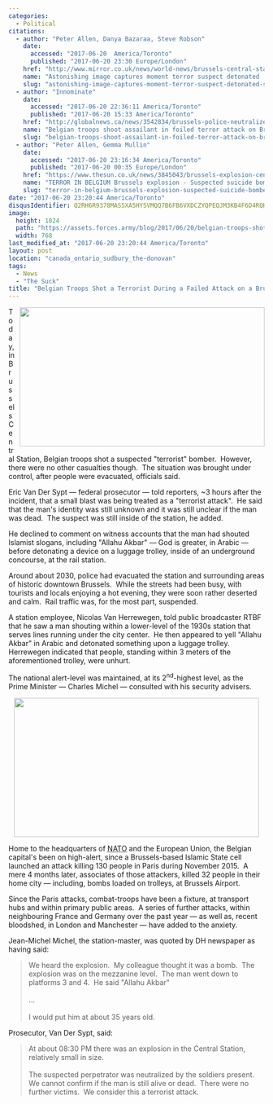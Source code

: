 ```yaml
---
categories:
  - Political
citations:
  - author: "Peter Allen, Danya Bazaraa, Steve Robson"
    date:
      accessed: "2017-06-20  America/Toronto"
      published: "2017-06-20 23:30 Europe/London"
    href: "http://www.mirror.co.uk/news/world-news/brussels-central-station-evacuated-amid-10657228"
    name: "Astonishing image captures moment terror suspect detonated 'suicide bomb' in Brussels train station before being shot by police"
    slug: "astonishing-image-captures-moment-terror-suspect-detonated-suicide-bomb-in-brussels-train-station-before-being-shot-by-police"
  - author: "Innominate"
    date:
      accessed: "2017-06-20 22:36:11 America/Toronto"
      published: "2017-06-20 15:33 America/Toronto"
    href: "http://globalnews.ca/news/3542834/brussels-police-neutralized-explosives-train-station"
    name: "Belgian troops shoot assailant in foiled terror attack on Brussels train station"
    slug: "belgian-troops-shoot-assailant-in-foiled-terror-attack-on-brussels-train-station"
  - author: "Peter Allen, Gemma Mullin"
    date:
      accessed: "2017-06-20 23:16:34 America/Toronto"
      published: "2017-06-20 00:35 Europe/London"
    href: "https://www.thesun.co.uk/news/3845043/brussels-explosion-central-station-suicide-bomber-suspect-shot-dead"
    name: "TERROR IN BELGIUM Brussels explosion - Suspected suicide bomber detonates explosives at Central Station before being shot dead by troops"
    slug: "terror-in-belgium-brussels-explosion-suspected-suicide-bomber-detonates-explosives-at-central-station-before-being-shot-dead-by-troops"
date: "2017-06-20 23:20:44 America/Toronto"
disqusIdentifier: Q2RH6R9378MAS5XA5HYSVMQQ7B6FB6VXDCZYQPEQJM3KB4F6D4RQH8HTPXF5R26ZTM2ECNE7EU6ETV2VU3G7PEA72RCF4YWYG56Z
image:
  height: 1024
  path: "https://assets.forces.army/blog/2017/06/20/belgian-troops-shot-a-terrorist-during-a-failed-attack-on-a-brussels-train-station/hotlink-ok/innominate_3_0768x1024.png"
  width: 768
last_modified_at: "2017-06-20 23:20:44 America/Toronto"
layout: post
location: "canada_ontario_sudbury_the-donovan"
tags:
  - News
  - "The Suck"
title: "Belgian Troops Shot a Terrorist During a Failed Attack on a Brussels Train Station"
---
```


<a href="http://globalnews.ca/video/embed/3543209" rel="external nofollow" target="_blank" title=""><img alt="" height="273"
  src="{{ site.uri.assets }}/blog/2017/06/20/belgian-troops-shot-a-terrorist-during-a-failed-attack-on-a-brussels-train-station/innominate_1_482x273.png"
  style="border: 0px; float: right; margin-bottom: 10px; margin-left: 10px;" width="482" /></a>
<p>
  Today, in Brussels Central Station, Belgian troops shot a suspected &quot;terrorist&quot; bomber.&nbsp; However, there were no other casualties though.&nbsp;
  The situation was brought under control, after people were evacuated, officials said.
</p>
<p>
  Eric Van Der Sypt &#8212; federal prosecutor &#8212; told reporters, ~3 hours after the incident, that a small blast was being treated as a &quot;terrorist
  attack&quot;.&nbsp; He said that the man's identity was still unknown and it was still unclear if the man was dead.&nbsp; The suspect was still inside of the
  station, he added.
</p>
<p>
  He declined to comment on witness accounts that the man had shouted Islamist slogans, including &quot;Allahu Akbar&quot; &#8212; God is greater, in Arabic &#8212;
  before detonating a device on a luggage trolley, inside of an underground concourse, at the rail station.
</p>
<!-- excerptBreak -->
<p>
  Around about 2030, police had evacuated the station and surrounding areas of historic downtown Brussels.&nbsp; While the streets had been busy, with tourists
  and locals enjoying a hot evening, they were soon rather deserted and calm.&nbsp; Rail traffic was, for the most part, suspended.
</p>
<p>
  A station employee, Nicolas Van Herrewegen, told public broadcaster RTBF that he saw a man shouting within a lower-level of the 1930s station that serves
  lines running under the city center.&nbsp; He then appeared to yell &quot;Allahu Akbar&quot; in Arabic and detonated something upon a luggage trolley.&nbsp;
  Herrewegen indicated that people, standing within 3 meters of the aforementioned trolley, were unhurt.
</p>
<p>
  The national alert-level was maintained, at its 2<sup>nd</sup>-highest level, as the Prime Minister &#8212; Charles Michel &#8212; consulted with his security
  advisers.
</p>
<p>
  <a href="http://globalnews.ca/video/embed/3543429" rel="external nofollow" target="_blank" title=""><img alt="" height="273"
    src="{{ site.uri.assets }}/blog/2017/06/20/belgian-troops-shot-a-terrorist-during-a-failed-attack-on-a-brussels-train-station/innominate_2_482x273.png"
    style="border: 0px; display: block; margin-left: auto; margin-right: auto;" width="482" /></a>
</p>
<p>
  Home to the headquarters of <abbr title="North Atlantic Treaty Organization">NATO</abbr> and the European Union, the Belgian capital's been on high-alert,
  since a Brussels-based Islamic State cell launched an attack killing 130 people in Paris during November 2015.&nbsp; A mere 4 months later, associates of
  those attackers, killed 32 people in their home city &#8212; including, bombs loaded on trolleys, at Brussels Airport.
</p>
<p>
  Since the Paris attacks, combat-troops have been a fixture, at transport hubs and within primary public areas.&nbsp; A series of further attacks, within
  neighbouring France and Germany over the past year &#8212; as well as, recent bloodshed, in London and Manchester &#8212; have added to the anxiety.
</p>
<p>
  Jean-Michel Michel, the station-master, was quoted by DH newspaper as having said:
  <blockquote>
    We heard the explosion.&nbsp; My colleague thought it was a bomb.&nbsp; The explosion was on the mezzanine level.&nbsp; The man went down to platforms 3 and
    4.&nbsp; He said &quot;Allahu Akbar&quot;<br />
    &nbsp;<br />
    &hellip;<br />
    &nbsp;<br />
    I would put him at about 35 years old.
  </blockquote>
</p>
<p>
  Prosecutor, Van Der Sypt, said:
  <blockquote>
    At about 08:30 PM there was an explosion in the Central Station, relatively small in size.<br />
    &nbsp;<br />
    The suspected perpetrator was neutralized by the soldiers present.&nbsp; We cannot confirm if the man is still alive or dead.&nbsp; There were no further
    victims.&nbsp; We consider this a terrorist attack.
  </blockquote>
</p>
